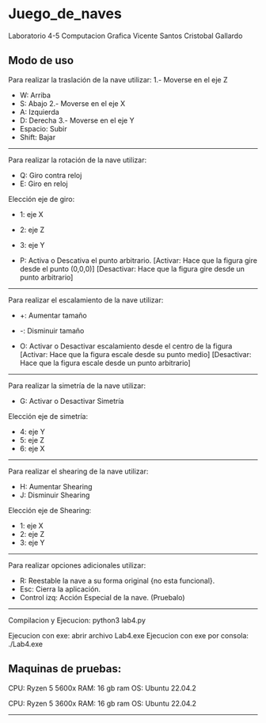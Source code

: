 # Juego_de_naves
Laboratorio 4-5 Computacion Grafica
Vicente Santos
Cristobal Gallardo

Modo de uso
-------------------------
Para realizar la traslación de la nave utilizar:
1.- Moverse en el eje Z
- W: Arriba 
- S: Abajo
2.- Moverse en el eje X
- A: Izquierda 
- D: Derecha
3.- Moverse en el eje Y
- Espacio: Subir 
- Shift: Bajar

-------------------------
Para realizar la rotación de la nave utilizar:
- Q: Giro contra reloj
- E: Giro en reloj

Elección eje de giro:
- 1: eje X
- 2: eje Z
- 3: eje Y

- P: Activa o Descativa el punto arbitrario.
[Activar: Hace que la figura gire desde el punto (0,0,0)]
[Desactivar: Hace que la figura gire desde un punto arbitrario]

-------------------------
Para realizar el escalamiento de la nave utilizar:
- +: Aumentar tamaño
- -: Disminuir tamaño

- O: Activar o Desactivar escalamiento desde el centro de la figura
[Activar: Hace que la figura escale desde su punto medio]
[Desactivar: Hace que la figura escale desde un punto arbitrario]

-------------------------
Para realizar la simetría de la nave utilizar:
- G: Activar o Desactivar Simetría

Elección eje de simetría:
- 4: eje Y
- 5: eje Z
- 6: eje X

-------------------------
Para realizar el shearing de la nave utilizar:
- H: Aumentar Shearing
- J: Disminuir Shearing

Elección eje de Shearing:
- 1: eje X
- 2: eje Z
- 3: eje Y

-------------------------
Para realizar opciones adicionales utilizar:
- R: Reestable la nave a su forma original {no esta funcional}.
- Esc: Cierra la aplicación.
- Control izq: Acción Especial de la nave. (Pruebalo)

-------------------------
Compilacion y Ejecucion: python3 lab4.py

Ejecucion con exe: abrir archivo Lab4.exe
Ejecucion con exe por consola: ./Lab4.exe


Maquinas de pruebas:
-------------------------
CPU: Ryzen 5 5600x
RAM: 16 gb ram
OS: Ubuntu 22.04.2

CPU: Ryzen 5 3600x
RAM: 16 gb ram
OS: Ubuntu 22.04.2

-------------------------

